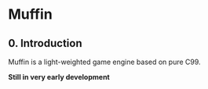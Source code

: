 Muffin
======

## 0. Introduction

Muffin is a light-weighted game engine based on pure C99.

**Still in very early development**
